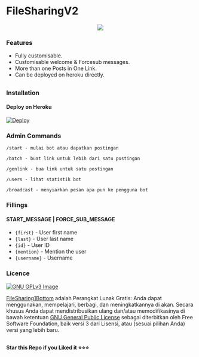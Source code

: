 # FileSharingV2

<p align="center">
  <img src="https://telegra.ph/file/198cdef858f7455c6cd64.jpg">
</p>

</p>

### Features
- Fully customisable.
- Customisable welcome & Forcesub messages.
- More than one Posts in One Link.
- Can be deployed on heroku directly.

##
### Installation
#### Deploy on Heroku
[![Deploy](https://www.herokucdn.com/deploy/button.svg)](https://heroku.com/deploy?template=https://github.com/OLLPROJECT/File-sharing-1-botom-)</br> 

### Admin Commands

```
/start - mulai bot atau dapatkan postingan 

/batch - buat link untuk lebih dari satu postingan

/genlink - bua link untuk satu postingan

/users - lihat statistik bot

/broadcast - menyiarkan pesan apa pun ke pengguna bot
```
### Fillings
#### START_MESSAGE | FORCE_SUB_MESSAGE

* `{first}` - User first name
* `{last}` - User last name
* `{id}` - User ID
* `{mention}` - Mention the user
* `{username}` - Username   
   
### Licence
[![GNU GPLv3 Image](https://www.gnu.org/graphics/gplv3-127x51.png)](http://www.gnu.org/licenses/gpl-3.0.en.html)  

[FileSharing1Bottom](https://github.com/OLLPROJECT/File-sharing-1-botom-) adalah Perangkat Lunak Gratis: Anda dapat menggunakan, mempelajari, berbagi, dan meningkatkannya di
akan. Secara khusus Anda dapat mendistribusikan ulang dan/atau memodifikasinya di bawah ketentuan
[GNU General Public License](https://www.gnu.org/licenses/gpl.html) sebagai
diterbitkan oleh Free Software Foundation, baik versi 3 dari Lisensi, atau
(sesuai pilihan Anda) versi yang lebih baru.

##

   **Star this Repo if you Liked it ⭐⭐⭐**
